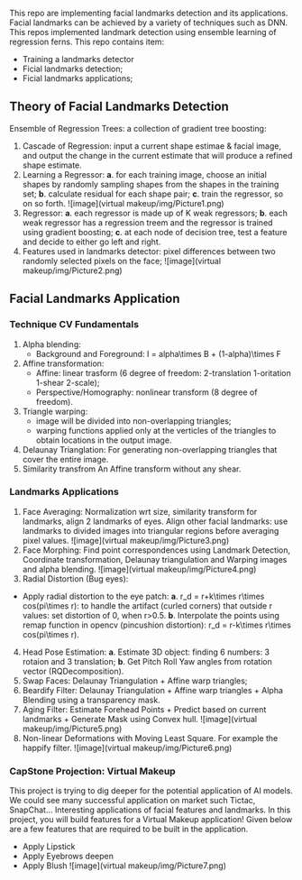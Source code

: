 This repo are implementing facial landmarks detection and its applications. Facial landmarks can be achieved by a variety of techniques such as DNN. This repos implemented landmark detection using ensemble learning of regression ferns.
This repo contains item:
- Training a landmarks detector
- Ficial landmarks detection;
- Ficial landmarks applications;

## Theory of Facial Landmarks Detection
Ensemble of Regression Trees: a collection of gradient tree boosting:
1. Cascade of Regression: input a current shape estimae & facial image, and output the change in the current estimate that will produce a refined shape estimate.
2. Learning a Regressor: **a**. for each training image, choose an initial shapes by randomly sampling shapes from the shapes in the training set; **b**. calculate residual for each shape pair; **c**. train the regressor, so on so forth.
![image](virtual makeup/img/Picture1.png)
3. Regressor: **a**. each regressor is made up of K weak regressors; **b**. each weak regressor has a regression treem and the regressor is trained using gradient boosting; **c**. at each node of decision tree, test a feature and decide to either go left and right.
4. Features used in landmarks detector: pixel differences between two randomly selected pixels on the face;
![image](virtual makeup/img/Picture2.png)


## Facial Landmarks Application

### Technique CV Fundamentals
1. Alpha blending:
    * Background and Foreground: I = alpha\times B + (1-alpha)\times F
2. Affine transformation:
    * Affine: linear trasform (6 degree of freedom: 2-translation 1-oritation 1-shear 2-scale);
    * Perspective/Homography: nonlinear transform (8 degree of freedom).
3. Triangle warping:
    * image will be divided into non-overlapping triangles;
    * warping functions applied only at the verticles of the triangles to obtain locations in the output image.
4. Delaunay Trianglation:
    For generating non-overlapping triangles that cover the entire image.
5. Similarity transfrom
    An Affine transform without any shear. 

### Landmarks Applications
1. Face Averaging: Normalization wrt size, similarity transform for landmarks, align 2 landmarks of eyes. Align other facial landmarks: use landmarks to divided images into triangular regions before averaging pixel values.
![image](virtual makeup/img/Picture3.png)
2. Face Morphing: Find point correspondences using Landmark Detection, Coordinate transformation, Delaunay triangulation and Warping images and alpha blending.
![image](virtual makeup/img/Picture4.png)
3. Radial Distortion (Bug eyes): 
* Apply radial distortion to the eye patch: **a**. r_d = r+k\times r\times cos(pi\times r): to handle the artifact (curled corners) that outside r values: set distortion of 0, when r>0.5. **b**. Interpolate the points using remap function in opencv (pincushion distortion): r_d = r-k\times r\times cos(pi\times r).
4. Head Pose Estimation: **a**. Estimate 3D object: finding 6 numbers: 3 rotaion and 3 translation; **b**. Get Pitch Roll Yaw angles from rotation vector (RQDecomposition).
5. Swap Faces: Delaunay Triangulation + Affine warp triangles;
6. Beardify Filter: Delaunay Triangulation + Affine warp triangles + Alpha Blending using a transparency mask.
7. Aging Filter: Estimate Forehead Points + Predict based on current landmarks + Generate Mask using Convex hull.
![image](virtual makeup/img/Picture5.png)
8. Non-linear Deformations with Moving Least Square. For example the happify filter.
![image](virtual makeup/img/Picture6.png)

### CapStone Projection: Virtual Makeup
This project is trying to dig deeper for the potential application of AI models. We could see many successful application on market such Tictac, SnapChat... 
Interesting applications of facial features and landmarks. In this project, you will build features for a Virtual Makeup application! Given below are a few features that are required to be built in the application.
- Apply Lipstick
- Apply Eyebrows deepen
- Apply Blush
![image](virtual makeup/img/Picture7.png)




